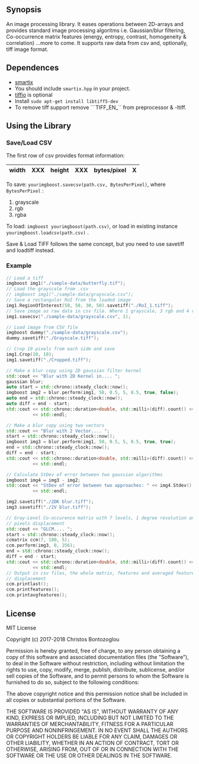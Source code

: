 ## Synopsis

An image processing library. It eases operations between 2D-arrays and provides
standard image processing algoritms i.e. Gaussian/blur filtering, Co-occurrence matrix
features (energy, entropy, contrast, homogeneity & correlation) ...more to come.
It supports raw data from csv and, optionally, tiff image format.

## Dependences

* <a href="https://github.com/cbontoz/smartix.git" target="_blank">smartix</a>
 * You should include ```smartix.hpp``` in your project.
* <a href="http://www.libtiff.org/" target="_blank">tiffio</a> is optional
 * Install ```sudo apt-get install libtiff5-dev```
 * To remove tiff support remove ```TIFF_EN_`` from preprocessor & -ltiff.

## Using the Library

### Save/Load CSV
The first row of csv provides format information:

width | XXX | height | XXX | bytes/pixel | X
--- | --- | --- | --- | --- | ---


To save: ```yourimgboost.savecsv(path.csv, BytesPerPixel)```, where
```BytesPerPixel``` :
1. grayscale
3. rgb
4. rgba

To load: ```imgboost yourimgboost(path.csv)```, or load in existing instance
```yourimgboost.loadcsv(path.csv)``` .

Save & Load TIFF follows the same concept, but you need to use savetiff and
loadtiff instead.

### Example
```cpp
// Load a tiff
imgboost img1("./sample-data/butterfly.tif");
// Load the grayscale from .csv
// imgboost img1("./sample-data/grayscale.csv");
// Save a rectangular RoI from the loaded image
img1.RegionOfInterest(50, 50, 30, 50).savetiff("./RoI_1.tiff");
// Save image as raw data in csv file. Where 1 grayscale, 3 rgb and 4 rgba
img1.savecsv("./sample-data/grayscale.csv", 1);

// Load image from CSV file
imgboost dummy("./sample-data/grayscale.csv");
dummy.savetiff("./Grayscale.tiff");

// Crop 10 pixels from each side and save
img1.Crop(10, 10);
img1.savetiff("./Cropped.tiff");

// Make a blur copy using 2D gaussian filter kernel
std::cout << "Blur with 2D Kernel in.... ";
gaussian blur;
auto start = std::chrono::steady_clock::now();
imgboost img2 = blur.perform(img1, 50, 0.5, 5, 0.5, true, false);
auto end = std::chrono::steady_clock::now();
auto diff = end - start;
std::cout << std::chrono::duration<double, std::milli>(diff).count() << "ms "
          << std::endl;

// Make a blur copy using two vectors
std::cout << "Blur with 2 Vector.... ";
start = std::chrono::steady_clock::now();
imgboost img3 = blur.perform(img1, 50, 0.5, 5, 0.5, true, true);
end = std::chrono::steady_clock::now();
diff = end - start;
std::cout << std::chrono::duration<double, std::milli>(diff).count() << "ms "
          << std::endl;

// Calculate StDev of error between two gaussian algorithms
imgboost img4 = img3 - img2;
std::cout << "StDev of error between two approaches: " << img4.Stdev()
          << std::endl;

img2.savetiff("./2DK blur.tiff");
img3.savetiff("./2V blur.tiff");

// Gray-Level Co-occurence matrix with 7 levels, 1 degree resolution and 5
// pixels displacement
std::cout << "GLCM.... ";
start = std::chrono::steady_clock::now();
ccmatrix ccm(7, 180, 5);
ccm.perform(img3, 0, 256);
end = std::chrono::steady_clock::now();
diff = end - start;
std::cout << std::chrono::duration<double, std::milli>(diff).count() << "ms "
          << std::endl;
// Output in csv files, the whole matrix, features and averaged features per
// displacement
ccm.printlast();
ccm.printfeatures();
ccm.printavgfeatures();
```

## License

MIT License

Copyright (c) 2017-2018 Christos Bontozoglou

Permission is hereby granted, free of charge, to any person obtaining a copy
of this software and associated documentation files (the "Software"), to deal
in the Software without restriction, including without limitation the rights
to use, copy, modify, merge, publish, distribute, sublicense, and/or sell
copies of the Software, and to permit persons to whom the Software is
furnished to do so, subject to the following conditions:

The above copyright notice and this permission notice shall be included in all
copies or substantial portions of the Software.

THE SOFTWARE IS PROVIDED "AS IS", WITHOUT WARRANTY OF ANY KIND, EXPRESS OR
IMPLIED, INCLUDING BUT NOT LIMITED TO THE WARRANTIES OF MERCHANTABILITY,
FITNESS FOR A PARTICULAR PURPOSE AND NONINFRINGEMENT. IN NO EVENT SHALL THE
AUTHORS OR COPYRIGHT HOLDERS BE LIABLE FOR ANY CLAIM, DAMAGES OR OTHER
LIABILITY, WHETHER IN AN ACTION OF CONTRACT, TORT OR OTHERWISE, ARISING FROM,
OUT OF OR IN CONNECTION WITH THE SOFTWARE OR THE USE OR OTHER DEALINGS IN THE
SOFTWARE.
